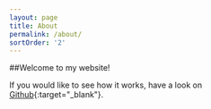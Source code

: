 ```yaml
---
layout: page
title: About
permalink: /about/
sortOrder: '2'
---
```


##Welcome to my website! 



If you would like to see how it works, have a look on [Github]{:target="_blank"}.


[Github]: https://github.com/posty72/posty.co.nz
